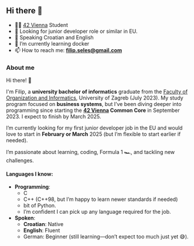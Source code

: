 ## Hi there 👋

<!--
**Sekula34/Sekula34** is a ✨ _special_ ✨ repository because its `README.md` (this file) appears on your GitHub profile.

Here are some ideas to get you started:

- 🔭 I’m currently working on ...
- 🌱 I’m currently learning ...
- 👯 I’m looking to collaborate on ...
- 🤔 I’m looking for help with ...
- 💬 Ask me about ...
- 📫 How to reach me: ...
- 😄 Pronouns: ...
- ⚡ Fun fact: ...
-->

- 🧑‍🎓 [42 Vienna](https://www.42vienna.com/en/) Student
- 💼 Looking for junior developer role or similar in EU.
- 💬 Speaking Croatian and English 
- 🌱 I’m currently learning docker 
- 📫 How to reach me: **filip.seles@gmail.com**

### About me 
Hi there! 👋

I'm Filip, a **university bachelor of informatics** graduate from the [Faculty of Organization and Informatics](https://www.foi.unizg.hr/en), University of Zagreb (July 2023). My study program focused on **business systems**, but I’ve been diving deeper into programming since starting the **[42 Vienna](https://www.42vienna.com/en/) Common Core** in September 2023. I expect to finish by March 2025.

I’m currently looking for my first junior developer job in the EU and would love to start in **February or March** 2025 (but I’m flexible to start earlier if needed).

I’m passionate about learning, coding, Formula 1 🏎️, and tackling new challenges.

#### Languages I know:

- **Programming**:
	- C
	- C++ (C++98, but I’m happy to learn newer standards if needed)
	- bit of Python.  
	- I’m confident I can pick up any language required for the job.
- **Spoken**:
	- **Croatian**: Native
	- **English**: Fluent
	- German: Beginner (still learning—don’t expect too much just yet 😅).
	
